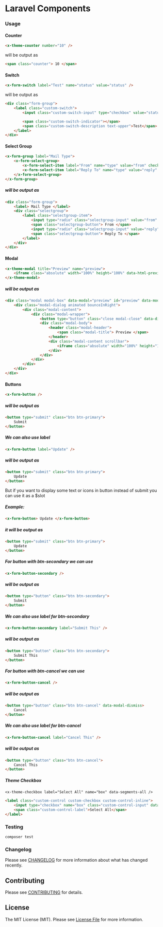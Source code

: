 # Laravel Components

### Usage

#### Counter

```html
<x-theme-counter number="10" />
```

will be output as

```html
<span class="counter"> 10 </span>
```

#### Switch

```html
<x-form-switch label="Test" name="status" value="status" />
```

will be output as

```html
<div class="form-group">
    <label class="custom-switch">
        <input class="custom-switch-input" type="checkbox" value="status" name="status" />

        <span class="custom-switch-indicator"></span>
        <span class="custom-switch-description text-upper">Test</span>
    </label>
</div>
```

#### Select Group

```html
<x-form-group label="Mail Type">
    <x-form-select-group>
        <x-form-select-item label="From" name="type" value="from" checked />
        <x-form-select-item label="Reply To" name="type" value="reply" />
    </x-form-select-group>
</x-form-group>
```

##### will be output as

```html
<div class="form-group">
    <label> Mail Type </label>
    <div class="selectgroup">
        <label class="selectgroup-item">
            <input type="radio" class="selectgroup-input" value="from" name="type" checked />
            <span class="selectgroup-button"> From </span>
            <input type="radio" class="selectgroup-input" value="reply" name="type" />
            <span class="selectgroup-button"> Reply To </span>
        </label>
    </div>
</div>
```

#### Modal

```html
<x-theme-modal title="Preview" name="preview">
    <iframe class="absolute" width="100%" height="100%" data-html-preview-target></iframe>
</x-theme-modal>
```

##### will be output as

```html
<div class="modal modal-box" data-modal="preview" id="preview" data-modal-backdrop>
    <div class="modal-dialog animated bounceInRight">
        <div class="modal-content">
            <div class="modal-wrapper">
                <button type="button" class="close modal-close" data-dismiss="modal"></button>
                <div class="modal-body">
                    <header class="modal-header">
                        <span class="modal-title"> Preview </span>
                    </header>
                    <div class="modal-content scrollbar">
                        <iframe class="absolute" width="100%" height="100%" data-html-preview-target></iframe>
                    </div>
                </div>
            </div>
        </div>
    </div>
</div>
```

#### Buttons

```html
<x-form-button />
```

##### will be output as

```html
<button type="submit" class="btn btn-primary">
    Submit
</button>
```

##### We can also use label

```html
<x-form-button label="Update" />
```

##### will be output as

```html
<button type="submit" class="btn btn-primary">
    Update
</button>
```

But if you want to display some text or icons in button instead of submit you can use it as a \$slot

##### Example:

```html
<x-form-button> Update </x-form-button>
```

##### it will be output as

```html
<button type="submit" class="btn btn-primary">
    Update
</button>
```

##### For button with btn-secondary we can use

```html
<x-form-button-secondary />
```

##### will be output as

```html
<button type="button" class="btn btn-secondary">
    Submit
</button>
```

##### We can also use label for btn-secondary

```html
<x-form-button-secondary label="Submit This" />
```

##### will be output as

```html
<button type="button" class="btn btn-secondary">
    Submit This
</button>
```

##### For button with btn-cancel we can use

```html
<x-form-button-cancel />
```

##### will be output as

```html
<button type="button" class="btn btn-cancel" data-modal-dismiss>
    Cancel
</button>
```

##### We can also use label for btn-cancel

```html
<x-form-button-cancel label="Cancel This" />
```

##### will be output as

```html
<button type="button" class="btn btn-cancel">
    Cancel This
</button>
```

##### Theme Checkbox

```
<x-theme-checkbox label="Select All" name="box" data-segments-all />
```

```html
<label class="custom-control custom-checkbox custom-control-inline">
    <input type="checkbox" name="box" class="custom-control-input" data-segments-all />
    <span class="custom-control-label">Select All</span>
</label>
```

### Testing

```bash
composer test
```

### Changelog

Please see [CHANGELOG](CHANGELOG.md) for more information about what has changed recently.

## Contributing

Please see [CONTRIBUTING](CONTRIBUTING.md) for details.

## License

The MIT License (MIT). Please see [License File](LICENSE.md) for more information.
